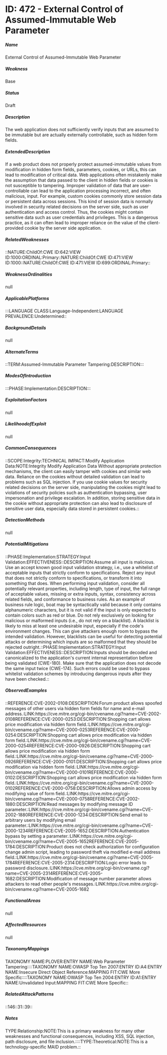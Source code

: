 # ID: 472 - External Control of Assumed-Immutable Web Parameter
<h5>Name</h5>External Control of Assumed-Immutable Web Parameter
<h5>Weakness</h5>Base
<h5>Status</h5>Draft
<h5>Description</h5>The web application does not sufficiently verify inputs that are assumed to be immutable but are actually externally controllable, such as hidden form fields.
<h5>ExtendedDescription</h5>If a web product does not properly protect assumed-immutable values from modification in hidden form fields, parameters, cookies, or URLs, this can lead to modification of critical data. Web applications often mistakenly make the assumption that data passed to the client in hidden fields or cookies is not susceptible to tampering. Improper validation of data that are user-controllable can lead to the application processing incorrect, and often malicious, input. For example, custom cookies commonly store session data or persistent data across sessions. This kind of session data is normally involved in security related decisions on the server side, such as user authentication and access control. Thus, the cookies might contain sensitive data such as user credentials and privileges. This is a dangerous practice, as it can often lead to improper reliance on the value of the client-provided cookie by the server side application.
<h5>RelatedWeaknesses</h5>::NATURE:ChildOf:CWE ID:642:VIEW ID:1000:ORDINAL:Primary::NATURE:ChildOf:CWE ID:471:VIEW ID:1000::NATURE:ChildOf:CWE ID:471:VIEW ID:699:ORDINAL:Primary::
<h5>WeaknessOrdinalities</h5>null
<h5>ApplicablePlatforms</h5>:::LANGUAGE CLASS:Language-Independent:LANGUAGE PREVALENCE:Undetermined::
<h5>BackgroundDetails</h5>null
<h5>AlternateTerms</h5>::TERM:Assumed-Immutable Parameter Tampering:DESCRIPTION:::
<h5>ModesOfIntroduction</h5>:::PHASE:Implementation:DESCRIPTION:::
<h5>ExploitationFactors</h5>null
<h5>LikelihoodofExploit</h5>null
<h5>CommonConsequences</h5>::SCOPE:Integrity:TECHNICAL IMPACT:Modify Application Data:NOTE:Integrity Modify Application Data Without appropriate protection mechanisms, the client can easily tamper with cookies and similar web data. Reliance on the cookies without detailed validation can lead to problems such as SQL injection. If you use cookie values for security related decisions on the server side, manipulating the cookies might lead to violations of security policies such as authentication bypassing, user impersonation and privilege escalation. In addition, storing sensitive data in the cookie without appropriate protection can also lead to disclosure of sensitive user data, especially data stored in persistent cookies.::
<h5>DetectionMethods</h5>null
<h5>PotentialMitigations</h5>::PHASE:Implementation:STRATEGY:Input Validation:EFFECTIVENESS::DESCRIPTION:Assume all input is malicious. Use an accept known good input validation strategy, i.e., use a whitelist of acceptable inputs that strictly conform to specifications. Reject any input that does not strictly conform to specifications, or transform it into something that does. When performing input validation, consider all potentially relevant properties, including length, type of input, the full range of acceptable values, missing or extra inputs, syntax, consistency across related fields, and conformance to business rules. As an example of business rule logic, boat may be syntactically valid because it only contains alphanumeric characters, but it is not valid if the input is only expected to contain colors such as red or blue. Do not rely exclusively on looking for malicious or malformed inputs (i.e., do not rely on a blacklist). A blacklist is likely to miss at least one undesirable input, especially if the code's environment changes. This can give attackers enough room to bypass the intended validation. However, blacklists can be useful for detecting potential attacks or determining which inputs are so malformed that they should be rejected outright.::PHASE:Implementation:STRATEGY:Input Validation:EFFECTIVENESS::DESCRIPTION:Inputs should be decoded and canonicalized to the application's current internal representation before being validated (CWE-180). Make sure that the application does not decode the same input twice (CWE-174). Such errors could be used to bypass whitelist validation schemes by introducing dangerous inputs after they have been checked.::
<h5>ObservedExamples</h5>::REFERENCE:CVE-2002-0108:DESCRIPTION:Forum product allows spoofed messages of other users via hidden form fields for name and e-mail address.:LINK:https://cve.mitre.org/cgi-bin/cvename.cgi?name=CVE-2002-0108REFERENCE:CVE-2000-0253:DESCRIPTION:Shopping cart allows price modification via hidden form field.:LINK:https://cve.mitre.org/cgi-bin/cvename.cgi?name=CVE-2000-0253REFERENCE:CVE-2000-0254:DESCRIPTION:Shopping cart allows price modification via hidden form field.:LINK:https://cve.mitre.org/cgi-bin/cvename.cgi?name=CVE-2000-0254REFERENCE:CVE-2000-0926:DESCRIPTION:Shopping cart allows price modification via hidden form field.:LINK:https://cve.mitre.org/cgi-bin/cvename.cgi?name=CVE-2000-0926REFERENCE:CVE-2000-0101:DESCRIPTION:Shopping cart allows price modification via hidden form field.:LINK:https://cve.mitre.org/cgi-bin/cvename.cgi?name=CVE-2000-0101REFERENCE:CVE-2000-0102:DESCRIPTION:Shopping cart allows price modification via hidden form field.:LINK:https://cve.mitre.org/cgi-bin/cvename.cgi?name=CVE-2000-0102REFERENCE:CVE-2000-0758:DESCRIPTION:Allows admin access by modifying value of form field.:LINK:https://cve.mitre.org/cgi-bin/cvename.cgi?name=CVE-2000-0758REFERENCE:CVE-2002-1880:DESCRIPTION:Read messages by modifying message ID parameter.:LINK:https://cve.mitre.org/cgi-bin/cvename.cgi?name=CVE-2002-1880REFERENCE:CVE-2000-1234:DESCRIPTION:Send email to arbitrary users by modifying email parameter.:LINK:https://cve.mitre.org/cgi-bin/cvename.cgi?name=CVE-2000-1234REFERENCE:CVE-2005-1652:DESCRIPTION:Authentication bypass by setting a parameter.:LINK:https://cve.mitre.org/cgi-bin/cvename.cgi?name=CVE-2005-1652REFERENCE:CVE-2005-1784:DESCRIPTION:Product does not check authorization for configuration change admin script, leading to password theft via modified e-mail address field.:LINK:https://cve.mitre.org/cgi-bin/cvename.cgi?name=CVE-2005-1784REFERENCE:CVE-2005-2314:DESCRIPTION:Logic error leads to password disclosure.:LINK:https://cve.mitre.org/cgi-bin/cvename.cgi?name=CVE-2005-2314REFERENCE:CVE-2005-1682:DESCRIPTION:Modification of message number parameter allows attackers to read other people's messages.:LINK:https://cve.mitre.org/cgi-bin/cvename.cgi?name=CVE-2005-1682
<h5>FunctionalAreas</h5>null
<h5>AffectedResources</h5>null
<h5>TaxonomyMappings</h5>TAXONOMY NAME:PLOVER:ENTRY NAME:Web Parameter Tampering::::TAXONOMY NAME:OWASP Top Ten 2007:ENTRY ID:A4:ENTRY NAME:Insecure Direct Object Reference:MAPPING FIT:CWE More Specific::::TAXONOMY NAME:OWASP Top Ten 2004:ENTRY ID:A1:ENTRY NAME:Unvalidated Input:MAPPING FIT:CWE More Specific::
<h5>RelatedAttackPatterns</h5>::146::31::39::
<h5>Notes</h5>TYPE:Relationship:NOTE:This is a primary weakness for many other weaknesses and functional consequences, including XSS, SQL injection, path disclosure, and file inclusion.::::TYPE:Theoretical:NOTE:This is a technology-specific MAID problem.::

